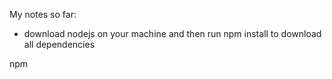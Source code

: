 My notes so far:

- download nodejs on your machine and then run npm install to download all dependencies

npm 